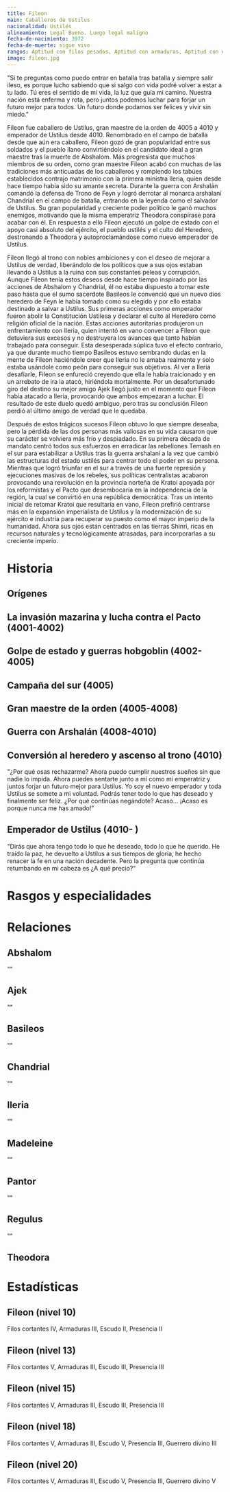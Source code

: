 ```yaml
---
title: Fileon
main: Caballeros de Ustilus
nacionalidad: Ustilés
alineamiento: Legal Bueno. Luego legal maligno
fecha-de-nacimiento: 3972
fecha-de-muerte: sigue vivo
rangos: Aptitud con filos pesados, Aptitud con armaduras, Aptitud con escudo, Presencia, Guerrero divino
image: fileon.jpg
---
```


"Si te preguntas como puedo entrar en batalla tras batalla y siempre salir ileso, es porque lucho sabiendo que si salgo con vida podré volver a estar a tu lado. Tú eres el sentido de mi vida, la luz que guía mi camino. Nuestra nación está enferma y rota, pero juntos podemos luchar para forjar un futuro mejor para todos. Un futuro donde podamos ser felices y vivir sin miedo."

Fileon fue caballero de Ustilus, gran maestre de la orden de 4005 a 4010 y emperador de Ustilus desde 4010. Renombrado en el campo de batalla desde que aún era caballero, Fileon gozó de gran popularidad entre sus soldados y el pueblo llano convirtiéndolo en el candidato ideal a gran maestre tras la muerte de Abshalom. Más progresista que muchos miembros de su orden, como gran maestre Fileon acabó con muchas de las tradiciones más anticuadas de los caballeros y rompiendo los tabúes establecidos contrajo matrimonio con la primera ministra Ileria, quien desde hace tiempo había sido su amante secreta. Durante la guerra con Arshalán comandó la defensa de Trono de Feyn y logró derrotar al monarca arshalaní Chandrial en el campo de batalla, entrando en la leyenda como el salvador de Ustilus. Su gran popularidad y creciente poder político le ganó muchos enemigos, motivando que la misma emperatriz Theodora conspirase para acabar con él. En respuesta a ello Fileon ejecutó un golpe de estado con el apoyo casi absoluto del ejército, el pueblo ustilés y el culto del Heredero, destronando a Theodora y autoproclamándose como nuevo emperador de Ustilus. 

Fileon llegó al trono con nobles ambiciones y con el deseo de mejorar a Ustilus de verdad, liberándolo de los políticos que a sus ojos estaban llevando a Ustilus a la ruina con sus constantes peleas y corrupción. Aunque Fileon tenía estos deseos desde hace tiempo inspirado por las acciones de Abshalom y Chandrial, él no estaba dispuesto a tomar este paso hasta que el sumo sacerdote Basileos le convenció que un nuevo dios heredero de Feyn le había tomado como su elegido y por ello estaba destinado a salvar a Ustilus. Sus primeras acciones como emperador fueron abolir la Constitución Ustilesa y declarar el culto al Heredero como religión oficial de la nación. Estas acciones autoritarias produjeron un enfrentamiento con Ileria, quien intentó en vano convencer a Fileon que detuviera sus excesos y no destruyera los avances que tanto habían trabajado para conseguir. Esta desesperada súplica tuvo el efecto contrario, ya que durante mucho tiempo Basileos estuvo sembrando dudas en la mente de Fileon haciéndole creer que Ileria no le amaba realmente y solo estaba usándole como peón para conseguir sus objetivos. Al ver a Ileria desafiarle, Fileon se enfureció creyendo que ella le había traicionado y en un arrebato de ira la atacó, hiriéndola mortalmente. Por un desafortunado giro del destino su mejor amigo Ajek llegó justo en el momento que Fileon había atacado a Ileria, provocando que ambos empezaran a luchar. El resultado de este duelo quedó ambiguo, pero tras su conclusión Fileon perdió al último amigo de verdad que le quedaba.

Después de estos trágicos sucesos Fileon obtuvo lo que siempre deseaba, pero la pérdida de las dos personas más valiosas en su vida causaron que su carácter se volviera más frío y despiadado. En su primera década de mandato centró todos sus esfuerzos en erradicar las rebeliones Temash en el sur para estabilizar a Ustilus tras la guerra arshalaní a la vez que cambió las estructuras del estado ustilés para centrar todo el poder en su persona. Mientras que logró triunfar en el sur a través de una fuerte represión y ejecuciones masivas de los rebeles, sus políticas centralistas acabaron provocando una revolución en la provincia norteña de Kratoi apoyada por los reformistas y el Pacto que desembocaría en la independencia de la región, la cual se convirtió en una república democrática. Tras un intento inicial de retomar Kratoi que resultaría en vano, Fileon prefirió centrarse más en la expansión imperialista de Ustilus y la modernización de su ejército e industria para recuperar su puesto como el mayor imperio de la humanidad. Ahora sus ojos están centrados en las tierras Shinri, ricas en recursos naturales y tecnológicamente atrasadas, para incorporarlas a su creciente imperio.

# Historia

## Orígenes



## La invasión mazarina y lucha contra el Pacto (4001-4002)



## Golpe de estado y guerras hobgoblin (4002-4005)



## Campaña del sur (4005)



## Gran maestre de la orden (4005-4008)



## Guerra con Arshalán (4008-4010)



## Conversión al heredero y ascenso al trono (4010)

"¿Por qué osas rechazarme? Ahora puedo cumplir nuestros sueños sin que nadie lo impida. Ahora puedes sentarte junto a mí como mi emperatriz y juntos forjar un futuro mejor para Ustilus. Yo soy el nuevo emperador y toda Ustilus se somete a mi voluntad. Podrás tener todo lo que has deseado y finalmente ser feliz. ¿Por qué continúas negándote? Acaso... ¡Acaso es porque nunca me has amado!"

## Emperador de Ustilus (4010- )

"Dirás que ahora tengo todo lo que he deseado, todo lo que he querido. He traído la paz, he devuelto a Ustilus a sus tiempos de gloria, he hecho renacer la fe en una nación decadente. Pero la pregunta que continúa retumbando en mi cabeza es ¿A qué precio?"

# Rasgos y especialidades



# Relaciones

## Abshalom

""

## Ajek

""

## Basileos

""

## Chandrial

""

## Ileria

""

## Madeleine

""

## Pantor

"" 

## Regulus

""

## Theodora

# Estadísticas

## Fileon (nivel 10)

Filos cortantes IV, Armaduras III, Escudo II, Presencia II

## Fileon (nivel 13)

Filos cortantes V, Armaduras III, Escudo III, Presencia III

## Fileon (nivel 15)

Filos cortantes V, Armaduras III, Escudo III, Presencia III

## Fileon (nivel 18)

Filos cortantes V, Armaduras III, Escudo V, Presencia III, Guerrero divino III

## Fileon (nivel 20)

Filos cortantes V, Armaduras III, Escudo V, Presencia III, Guerrero divino V